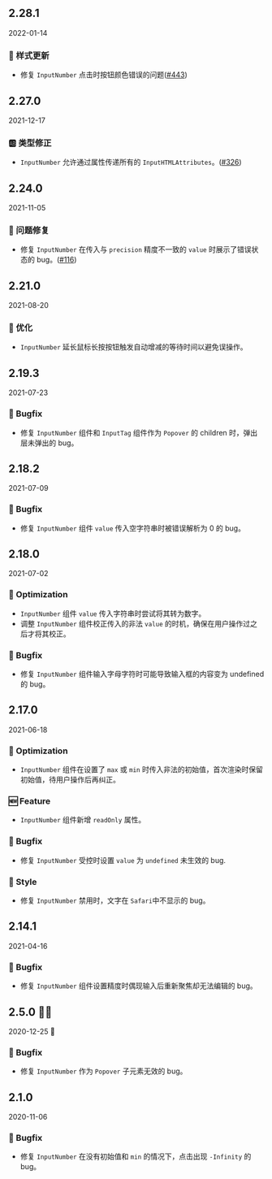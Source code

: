 ## 2.28.1

2022-01-14

### 💅 样式更新

- 修复 `InputNumber` 点击时按钮颜色错误的问题([#443](https://github.com/arco-design/arco-design/pull/443))

## 2.27.0

2021-12-17

### 🆎 类型修正

- `InputNumber` 允许通过属性传递所有的 `InputHTMLAttributes`。([#326](https://github.com/arco-design/arco-design/pull/326))

## 2.24.0

2021-11-05

### 🐛 问题修复

- 修复 `InputNumber` 在传入与 `precision` 精度不一致的 `value` 时展示了错误状态的 bug。([#116](https://github.com/arco-design/arco-design/pull/116))

## 2.21.0

2021-08-20

### 💎 优化

- `InputNumber` 延长鼠标长按按钮触发自动增减的等待时间以避免误操作。

## 2.19.3

2021-07-23

### 🐛 Bugfix

- 修复 `InputNumber` 组件和 `InputTag` 组件作为 `Popover` 的 children 时，弹出层未弹出的 bug。

## 2.18.2

2021-07-09

### 🐛 Bugfix

- 修复 `InputNumber` 组件 `value` 传入空字符串时被错误解析为 0 的 bug。

## 2.18.0

2021-07-02

### 💎 Optimization

- `InputNumber` 组件 `value` 传入字符串时尝试将其转为数字。
- 调整 `InputNumber` 组件校正传入的非法 `value` 的时机，确保在用户操作过之后才将其校正。



### 🐛 Bugfix

- 修复 `InputNumber` 组件输入字母字符时可能导致输入框的内容变为 undefined 的 bug。

## 2.17.0

2021-06-18

### 💎 Optimization

- `InputNumber` 组件在设置了 `max` 或 `min` 时传入非法的初始值，首次渲染时保留初始值，待用户操作后再纠正。

### 🆕 Feature

- `InputNumber` 组件新增 `readOnly` 属性。

### 🐛 Bugfix

- 修复 `InputNumber` 受控时设置 `value` 为 `undefined` 未生效的 bug.

### 💅 Style

- 修复 `InputNumber` 禁用时，文字在 `Safari`中不显示的 bug。



## 2.14.1

2021-04-16

### 🐛 Bugfix

- 修复 `InputNumber` 组件设置精度时偶现输入后重新聚焦却无法编辑的 bug。

## 2.5.0 🎅🏽

2020-12-25 🎄

### 🐛 Bugfix

- 修复 `InputNumber` 作为 `Popover` 子元素无效的 bug。

## 2.1.0

2020-11-06

### 🐛 Bugfix

- 修复 `InputNumber` 在没有初始值和 `min` 的情况下，点击出现 `-Infinity` 的 bug。

